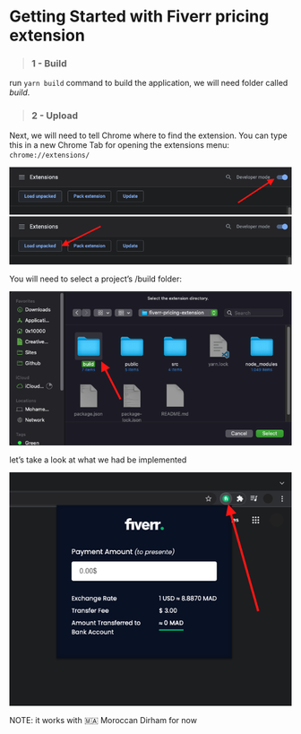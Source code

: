 # Getting Started with Fiverr pricing extension

> ### 1 - Build

run `yarn build` command to build the application, we will need folder called *build*.

> ### 2 - Upload

Next, we will need to tell Chrome where to find the extension. You can type this in a new Chrome Tab for opening the extensions menu:
`chrome://extensions/`

<img src="./src/img/1.png" alt="step1" width="794px"/>

<img src="./src/img/2.png" alt="step2" width="794px"/>


You will need to select a project’s /build folder:

<img src="./src/img/3.png" alt="step3" width="737px"/>


let’s take a look at what we had be implemented

<img src="./src/img/4.png" alt="step4" width="645px"/>


NOTE: it works with 🇲🇦 Moroccan Dirham for now

